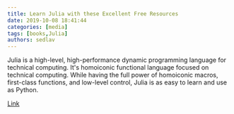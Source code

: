 ```yaml
---
title: Learn Julia with these Excellent Free Resources
date: 2019-10-08 18:41:44
categories: [media]
tags: [books,Julia]
authors: sedlav
---
```


Julia is a high-level, high-performance dynamic programming language for technical computing. It's homoiconic functional language focused on technical computing. While having the full power of homoiconic macros, first-class functions, and low-level control, Julia is as easy to learn and use as Python.

[Link](https://www.ossblog.org/learn-julia-with-excellent-free-resources/)
